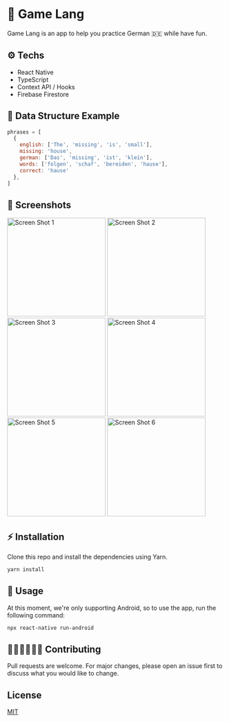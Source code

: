 # 📖 Game Lang 

Game Lang is an app to help you practice German 🇩🇪 while have fun.

## ⚙️ Techs
- React Native
- TypeScript
- Context API / Hooks
- Firebase Firestore

## 🎲 Data Structure Example
```javascript
phrases = [
  {
    english: ['The', 'missing', 'is', 'small'],
    missing: 'house',
    german: ['Das', 'missing', 'ist', 'klein'],
    words: ['folgen', 'schaf', 'bereiden', 'hause'],
    correct: 'hause'
  },
]
```

## 📸 Screenshots
<img width="228" alt="Screen Shot 1" src="https://user-images.githubusercontent.com/41351796/158108180-bda03ddf-be1e-42bc-9959-c6ab38e63a3d.png">
<img width="228" alt="Screen Shot 2" src="https://user-images.githubusercontent.com/41351796/158108186-d163eba7-58f7-49e5-9886-7b882668a512.png">
<img width="228" alt="Screen Shot 3" src="https://user-images.githubusercontent.com/41351796/158108171-e52280fd-4544-4839-a8b0-53242a260437.png">
<img width="228" alt="Screen Shot 4" src="https://user-images.githubusercontent.com/41351796/158108172-1344c0b8-c4d3-4de1-b065-4c5943f4c010.png">
<img width="228" alt="Screen Shot 5" src="https://user-images.githubusercontent.com/41351796/158108174-17adf051-2df7-40b4-a5e3-511ab5f5ee77.png">
<img width="228" alt="Screen Shot 6" src="https://user-images.githubusercontent.com/41351796/158108177-43113574-f160-4426-a4ee-37af23cc30d1.png">

## ⚡️ Installation

Clone this repo and install the dependencies using Yarn.

```bash
yarn install
```

## 📲 Usage
At this moment, we're only supporting Android, so to use the app, run the following command:

```bash
npx react-native run-android
```

## 👩🏻‍💻🧑🏻‍💻 Contributing
Pull requests are welcome. For major changes, please open an issue first to discuss what you would like to change.


## License
[MIT](https://choosealicense.com/licenses/mit/)
